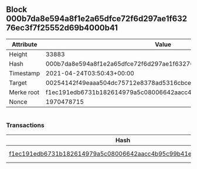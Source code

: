 ## Block 000b7da8e594a8f1e2a65dfce72f6d297ae1f63276ec3f7f25552d69b4000b41

Attribute | Value
--- | ---
Height | 33883
Hash | 000b7da8e594a8f1e2a65dfce72f6d297ae1f63276ec3f7f25552d69b4000b41
Timestamp | 2021-04-24T03:50:43+00:00
Target | 00254142f49eaaa504dc75712e8378ad5316cbcead634704b3734b6271167cc4
Merke root | f1ec191edb6731b182614979a5c08006642aacc4b95c99b41e2fd9fa899fc4f2
Nonce | 1970478715

```

```

### Transactions

Hash | Amount
--- | ---
[f1ec191edb6731b182614979a5c08006642aacc4b95c99b41e2fd9fa899fc4f2](f1ec191edb6731b182614979a5c08006642aacc4b95c99b41e2fd9fa899fc4f2.md) | 10.00000000 SKEPTI 
